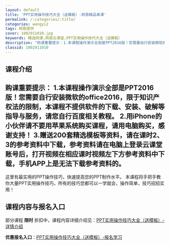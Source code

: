 ```yaml
---
layout: default
title: 'PPT实用操作技巧大全（送模板）-网易精品单课'
permalink: /:categories/:title/
categories: wangyi2
tags: 网易提供
cover: 1002911010.jpg
keywords: 精选网课,网易云课堂,PPT实用操作技巧大全（送模板）
description: "购课重要提示：1.本课程操作演示全部是PPT2016版！您需要自行安装微软的office2016，限于知识产权法的限制，本课程不提供软件的下载、安装、破解等指导与服务，请您自行百度相关教程。"
classid: 1002911010
---
```


## 课程介绍

购课重要提示：
1.本课程操作演示全部是PPT2016版！您需要自行安装微软的office2016，限于知识产权法的限制，本课程不提供软件的下载、安装、破解等指导与服务，请您自行百度相关教程。
2.用iPhone的小伙伴请不要用苹果系统购买课程，请用电脑购买，感谢支持！
3.赠送200套精选模板等资料，请在课时2、3的参考资料中下载，参考资料请在电脑上登录云课堂账号后，打开视频在相应课时视频左下方参考资料中下载，手机APP上是无法下载参考资料的。
--------
这里有最实用的PPT操作技巧，快速提高您的PPT制作水平。
本课程将手把手教你大量PPT实用操作技巧，所有的技巧您都可以一学就会，操作简单，技巧招招实用！

## 课程内容与报名入口

部分课程 **限时** 折扣中，课程内容详细介绍见：[PPT实用操作技巧大全（送模板）-详情介绍](https://study.163.com/course/introduction/1002911010.htm?share=1&shareId=1025206652&utm_campaign=share&utm_medium=iphoneShare&utm_source=&utm_u=1025206652)

**优惠报名入口**：[PPT实用操作技巧大全（送模板）-报名学习](https://study.163.com/course/introduction/1002911010.htm?share=1&shareId=1025206652&utm_campaign=share&utm_medium=iphoneShare&utm_source=&utm_u=1025206652)

